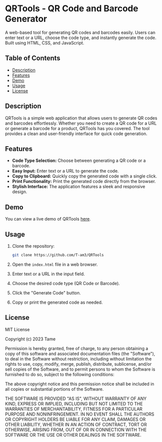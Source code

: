 # QRTools - QR Code and Barcode Generator

A web-based tool for generating QR codes and barcodes easily. Users can enter text or a URL, choose the code type, and instantly generate the code. Built using HTML, CSS, and JavaScript.

## Table of Contents

- [Description](#description)
- [Features](#features)
- [Demo](#demo)
- [Usage](#usage)
- [License](#license)

## Description

QRTools is a simple web application that allows users to generate QR codes and barcodes effortlessly. Whether you need to create a QR code for a URL or generate a barcode for a product, QRTools has you covered. The tool provides a clean and user-friendly interface for quick code generation.

## Features

- **Code Type Selection:** Choose between generating a QR code or a barcode.
- **Easy Input:** Enter text or a URL to generate the code.
- **Copy to Clipboard:** Quickly copy the generated code with a single click.
- **Print Functionality:** Print the generated code directly from the browser.
- **Stylish Interface:** The application features a sleek and responsive design.

## Demo

You can view a live demo of QRTools [here](https://example.com/qrtools-demo).

## Usage

1. Clone the repository:

   ```bash
   git clone https://github.com/T-am3/QRTools
   ```

2. Open the `index.html` file in a web browser.

3. Enter text or a URL in the input field.

4. Choose the desired code type (QR Code or Barcode).

5. Click the "Generate Code" button.

6. Copy or print the generated code as needed.

## License

MIT License

Copyright (c) 2023 Tame

Permission is hereby granted, free of charge, to any person obtaining a copy
of this software and associated documentation files (the "Software"), to deal
in the Software without restriction, including without limitation the rights
to use, copy, modify, merge, publish, distribute, sublicense, and/or sell
copies of the Software, and to permit persons to whom the Software is
furnished to do so, subject to the following conditions:

The above copyright notice and this permission notice shall be included in all
copies or substantial portions of the Software.

THE SOFTWARE IS PROVIDED "AS IS", WITHOUT WARRANTY OF ANY KIND, EXPRESS OR
IMPLIED, INCLUDING BUT NOT LIMITED TO THE WARRANTIES OF MERCHANTABILITY,
FITNESS FOR A PARTICULAR PURPOSE AND NONINFRINGEMENT. IN NO EVENT SHALL THE
AUTHORS OR COPYRIGHT HOLDERS BE LIABLE FOR ANY CLAIM, DAMAGES OR OTHER
LIABILITY, WHETHER IN AN ACTION OF CONTRACT, TORT OR OTHERWISE, ARISING FROM,
OUT OF OR IN CONNECTION WITH THE SOFTWARE OR THE USE OR OTHER DEALINGS IN THE
SOFTWARE.
